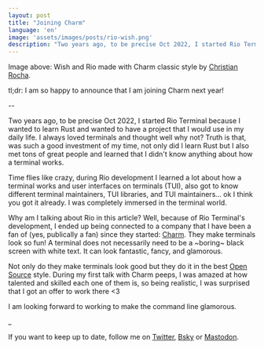 ```yaml
---
layout: post
title: "Joining Charm"
language: 'en'
image: 'assets/images/posts/rio-wish.png'
description: "Two years ago, to be precise Oct 2022, I started Rio Terminal because I wanted to learn Rust and wanted to have a project that I would use in my daily life. I always loved terminals and thought well why not? Truth is that, was such a good investment of my time, not only did I learn Rust but I also..."
---
```


Image above: Wish and Rio made with Charm classic style by [Christian Rocha](https://x.com/meowgorithm).

tl;dr: I am so happy to announce that I am joining Charm next year!

--

Two years ago, to be precise Oct 2022, I started Rio Terminal because I wanted to learn Rust and wanted to have a project that I would use in my daily life. I always loved terminals and thought well why not? Truth is that, was such a good investment of my time, not only did I learn Rust but I also met tons of great people and learned that I didn't know anything about how a terminal works.

Time flies like crazy, during Rio development I learned a lot about how a terminal works and user interfaces on terminals (TUI), also got to know different terminal maintainers, TUI libraries, and TUI maintainers... ok I think you got it already. I was completely immersed in the terminal world.

Why am I talking about Rio in this article? Well, because of Rio Terminal's development, I ended up being connected to a company that I have been a fan of (yes, publically a fan) since they started: [Charm](https://charm.sh/). They make terminals look so fun! A terminal does not necessarily need to be a ~boring~ black screen with white text. It can look fantastic, fancy, and glamorous.

Not only do they make terminals look good but they do it in the best [Open Source](https://github.com/charmbracelet/) style. During my first talk with Charm peeps, I was amazed at how talented and skilled each one of them is, so being realistic, I was surprised that I got an offer to work there <3

I am looking forward to working to make the command line glamorous.

_

If you want to keep up to date, follow me on [Twitter](https://x.com/raphamorims), [Bsky](https://bsky.app/profile/mustache.bsky.social) or [Mastodon](https://mas.to/@mustache).